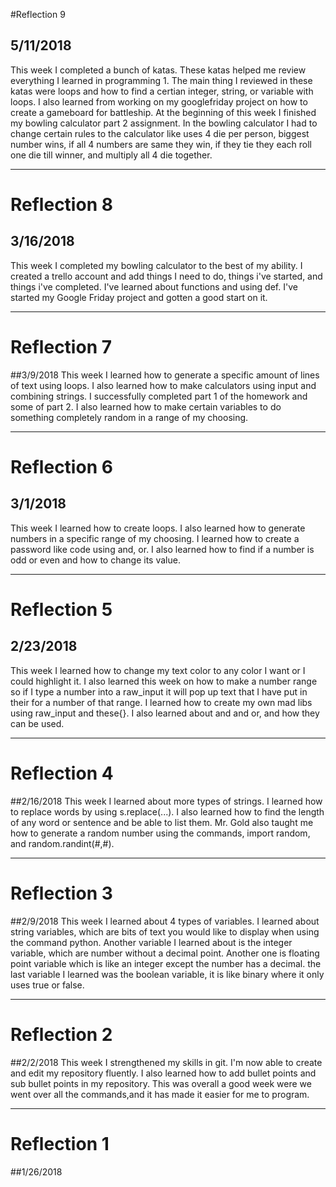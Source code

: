 #Reflection 9
## 5/11/2018
This week I completed a bunch of katas. These katas helped me review everything
I learned in programming 1. The main thing I reviewed in these katas were loops
and how to find a certian integer, string, or variable with loops. I also learned
from working on my googlefriday project on how to create a gameboard for 
battleship. At the beginning of this week I finished my bowling calculator
part 2 assignment. In the bowling calculator I had to change certain rules
to the calculator like uses 4 die per person, biggest number wins,
if all 4 numbers are same they win, if they tie they each roll one die till 
winner, and multiply all 4 die together. 

---


# Reflection 8
## 3/16/2018
This week I completed my bowling calculator to the best of my ability. I 
created a trello account and add things I need to do, things i've started,
and things i've completed. I've learned about functions and using def. I've 
started my Google Friday project and gotten a good start on it.

---


# Reflection 7
##3/9/2018
This week I learned how to generate a specific amount of lines of text using
loops. I also learned how to make calculators using input and combining 
strings. I successfully completed part 1 of the homework and some of part 2.
I also learned how to make certain variables to do something completely random
in a range of my choosing.

---


# Reflection 6
## 3/1/2018
This week I learned how to create loops. I also learned how to generate numbers
in a specific range of my choosing. I learned how to create a password like 
code using and, or. I also learned how to find if a number is odd or even and
how to change its value. 

---


# Reflection 5
## 2/23/2018
This week I learned how to change my text color to any color I want or I could
highlight it. I also learned this week on how to make a number range so if I
type a number into a raw_input it will pop up text that I have put in their
for a number of that range. I learned how to create my own mad libs using 
raw_input and these{}. I also learned about and and or, and how they can be 
used.

---


# Reflection 4
##2/16/2018
This week I learned about more types of strings. I learned how to replace 
words by using s.replace(...). I also learned how to find the length of 
any word or sentence and be able to list them. Mr. Gold also taught me how 
to generate a random number using the commands, import random, and
random.randint(#,#). 

---


# Reflection 3
##2/9/2018
This week I learned about 4 types of variables. I learned about string 
variables, which are bits of text you would like to display when using the 
command python. Another variable I learned about is the integer variable, 
which are number without a decimal point. Another one is floating point
variable which is like an integer except the number has a decimal. the last 
variable I learned was the boolean variable, it is like binary where it only
uses true or false. 

---


# Reflection 2
##2/2/2018
This week I strengthened my skills in git. I'm now able to create and edit my
repository fluently. I also learned how to add bullet points and sub bullet 
points in my repository. This was overall a good week were we went over all the 
commands,and it has made it easier for me to program.


---


# Reflection 1

##1/26/2018
